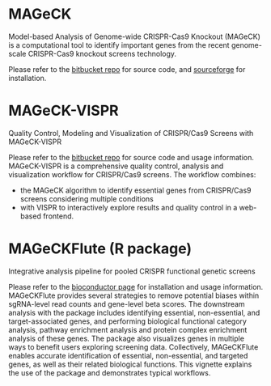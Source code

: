 # MAGeCK
Model-based Analysis of Genome-wide CRISPR-Cas9 Knockout (MAGeCK) is a computational tool to identify important genes from the recent genome-scale CRISPR-Cas9 knockout screens technology.

Please refer to the [bitbucket repo](https://bitbucket.org/liulab/mageck/src/master/) for source code, and [sourceforge](https://sourceforge.net/projects/mageck/) for installation.

# MAGeCK-VISPR
Quality Control, Modeling and Visualization of CRISPR/Cas9 Screens with MAGeCK-VISPR

Please refer to the [bitbucket repo](https://bitbucket.org/liulab/mageck-vispr/src/master/) for source code and usage information. MAGeCK-VISPR is a comprehensive quality control, analysis and visualization workflow for CRISPR/Cas9 screens. The workflow combines:
* the MAGeCK algorithm to identify essential genes from CRISPR/Cas9 screens considering multiple conditions
* with VISPR to interactively explore results and quality control in a web-based frontend.

# MAGeCKFlute (R package)
Integrative analysis pipeline for pooled CRISPR functional genetic screens

Please refer to the [bioconductor page](https://bioconductor.org/packages/devel/bioc/vignettes/MAGeCKFlute/inst/doc/MAGeCKFlute.html) for installation and usage information. MAGeCKFlute provides several strategies to remove potential biases within sgRNA-level read counts and gene-level beta scores. The downstream analysis with the package includes identifying essential, non-essential, and target-associated genes, and performing biological functional category analysis, pathway enrichment analysis and protein complex enrichment analysis of these genes. The package also visualizes genes in multiple ways to benefit users exploring screening data. Collectively, MAGeCKFlute enables accurate identification of essential, non-essential, and targeted genes, as well as their related biological functions. This vignette explains the use of the package and demonstrates typical workflows.
